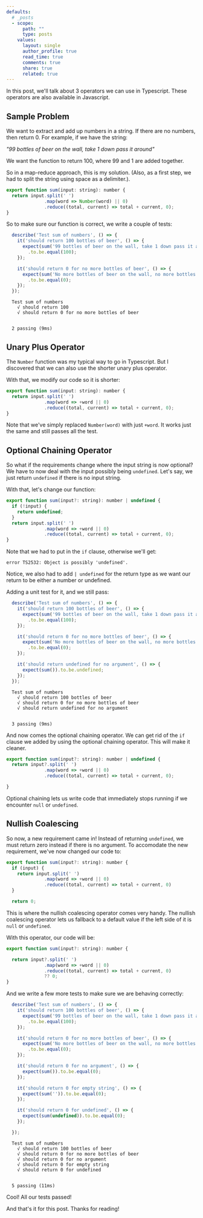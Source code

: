 ```yaml
---
defaults:
  # _posts
  - scope:
      path: ""
      type: posts
    values:
      layout: single
      author_profile: true
      read_time: true
      comments: true
      share: true
      related: true
---
```


In this post, we'll talk about 3 operators we can use in Typescript. These operators are also available in Javascript.


## Sample Problem

We want to extract and add up numbers in a string. If there are no numbers, then return 0.
For example, if we have the string:

*"99 bottles of beer on the wall, take 1 down pass it around"*

We want the function to return 100, where 99 and 1 are added together.

So in a map-reduce approach, this is my solution. (Also, as a first step, we had to split the string using space as a delimiter.).

```javascript
export function sum(input: string): number {
  return input.split(' ')
              .map(word => Number(word) || 0)
              .reduce((total, current) => total + current, 0);
}
```

So to make sure our function is correct, we write a couple of tests:
```javascript
  describe('Test sum of numbers', () => {
    it('should return 100 bottles of beer', () => {
      expect(sum('99 bottles of beer on the wall, take 1 down pass it around'))
        .to.be.equal(100);
    });

    it('should return 0 for no more bottles of beer', () => {
      expect(sum('No more bottles of beer on the wall, no more bottles of beer'))
        .to.be.equal(0);
    });
  });
```
```
  Test sum of numbers
    √ should return 100
    √ should return 0 for no more bottles of beer


  2 passing (9ms)
```


## Unary Plus Operator

The `Number` function was my typical way to go in Typescript. But I discovered that we can also use the shorter unary plus operator.

With that, we modify our code so it is shorter:
```javascript
export function sum(input: string): number {
  return input.split(' ')
              .map(word => +word || 0)
              .reduce((total, current) => total + current, 0);
}
```
Note that we've simply replaced `Number(word)` with just `+word`. It works just the same and still passes all the test.

## Optional Chaining Operator

So what if the requirements change where the input string is now optional? We have to now deal with the input possibly being `undefined`. Let's say, we just return `undefined` if there is no input string.

With that, let's change our function:
```javascript
export function sum(input?: string): number | undefined {
  if (!input) {
    return undefined;
  }
  return input.split(' ')
              .map(word => +word || 0)
              .reduce((total, current) => total + current, 0);
}
```
Note that we had to put in the `if` clause, otherwise we'll get:
```
error TS2532: Object is possibly 'undefined'.
```
Notice, we also had to add `| undefined` for the return type as we want our return to be either a number or undefined.

Adding a unit test for it, and we still pass:
```javascript
  describe('Test sum of numbers', () => {
    it('should return 100 bottles of beer', () => {
      expect(sum('99 bottles of beer on the wall, take 1 down pass it around'))
        .to.be.equal(100);
    });

    it('should return 0 for no more bottles of beer', () => {
      expect(sum('No more bottles of beer on the wall, no more bottles of beer'))
        .to.be.equal(0);
    });

    it('should return undefined for no argument', () => {
      expect(sum()).to.be.undefined;
    });
  });
```
```
  Test sum of numbers
    √ should return 100 bottles of beer
    √ should return 0 for no more bottles of beer
    √ should return undefined for no argument


  3 passing (9ms)
```

And now comes the optional chaining operator. We can get rid of the `if` clause we added by using the optional chaining operator. This will make it cleaner.
```javascript
export function sum(input?: string): number | undefined {
  return input?.split(' ')
              .map(word => +word || 0)
              .reduce((total, current) => total + current, 0);

}
```

Optional chaining lets us write code that immediately stops running if we encounter `null` or `undefined`.

## Nullish Coalescing

So now, a new requirement came in! Instead of returning `undefined`, we must return zero instead if there is no argument. To accomodate the new requirement, we've now changed our code to:
```javascript
export function sum(input?: string): number {
  if (input) {
    return input.split(' ')
              .map(word => +word || 0)
              .reduce((total, current) => total + current, 0)
  }

  return 0;
```

This is where the nullish coalescing operator comes very handy. The nullish coalescing operator lets us fallback to a default value if the left side of it is `null` or `undefined`.

With this operator, our code will be:
```javascript
export function sum(input?: string): number {

  return input?.split(' ')
              .map(word => +word || 0)
              .reduce((total, current) => total + current, 0)
              ?? 0;
}
```

And we write a few more tests to make sure we are behaving correctly:
```javascript
  describe('Test sum of numbers', () => {
    it('should return 100 bottles of beer', () => {
      expect(sum('99 bottles of beer on the wall, take 1 down pass it around'))
        .to.be.equal(100);
    });

    it('should return 0 for no more bottles of beer', () => {
      expect(sum('No more bottles of beer on the wall, no more bottles of beer'))
        .to.be.equal(0);
    });

    it('should return 0 for no argument', () => {
      expect(sum()).to.be.equal(0);
    });

    it('should return 0 for empty string', () => {
      expect(sum('')).to.be.equal(0);
    });

    it('should return 0 for undefined', () => {
      expect(sum(undefined)).to.be.equal(0);
    });

  });
```
```
  Test sum of numbers
    √ should return 100 bottles of beer
    √ should return 0 for no more bottles of beer
    √ should return 0 for no argument
    √ should return 0 for empty string
    √ should return 0 for undefined


  5 passing (11ms)
```


Cool! All our tests passed!

And that's it for this post. Thanks for reading!
